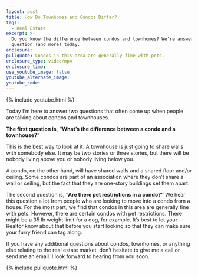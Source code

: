 ```yaml
---
layout: post
title: How Do Townhomes and Condos Differ?
tags:
  - Real Estate
excerpt: >-
  Do you know the difference between condos and townhomes? We’re answering that
  question (and more) today.
enclosure:
pullquote: Condos in this area are generally fine with pets.
enclosure_type: video/mp4
enclosure_time:
use_youtube_image: false
youtube_alternate_image:
youtube_code:
---
```


{% include youtube.html %}

Today I’m here to answer two questions that often come up when people are talking about condos and townhouses.

**The first question is, “What’s the difference between a condo and a townhouse?”**

This is the best way to look at it. A townhouse is just going to share walls with somebody else. It may be two stories or three stories, but there will be nobody living above you or nobody living below you.

A condo, on the other hand, will have shared walls and a shared floor and/or ceiling. Some condos are part of an association where they don’t share a wall or ceiling, but the fact that they are one-story buildings set them apart.

The second question is, **“Are there pet restrictions in a condo?”** We hear this question a lot from people who are looking to move into a condo from a house. For the most part, we find that condos in this area are generally fine with pets. However, there are certain condos with pet restrictions. There might be a 35 lb weight limit for a dog, for example. It’s best to let your Realtor know about that before you start looking so that they can make sure your furry friend can tag along.

If you have any additional questions about condos, townhomes, or anything else relating to the real estate market, don’t hesitate to give me a call or send me an email. I look forward to hearing from you soon.

{% include pullquote.html %}